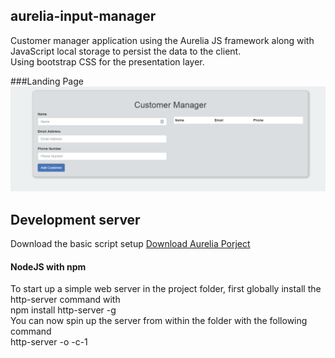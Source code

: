 ## aurelia-input-manager
Customer manager application using the Aurelia JS framework along with JavaScript local storage to persist the data to the client.  
Using bootstrap CSS for the presentation layer. 

###Landing  Page
![alt text](https://github.com/abenjamin1313/aurelia-input-manager/blob/gh-pages/images/landing-page.png)

## Development server
Download the basic script setup [Download Aurelia Porject](http://aurelia.io/downloads/basic-aurelia-project.zip)  

#### NodeJS with npm
To start up a simple web server in the project folder, first globally install the http-server command with   
npm install http-server -g  
You can now spin up the server from within the folder with the following command  
http-server -o -c-1  
